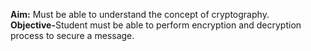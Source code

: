<b>Aim:</b> Must be able to understand the concept of cryptography.<br>
<b>Objective-</b>Student must be able to perform encryption and decryption process to secure a message.
